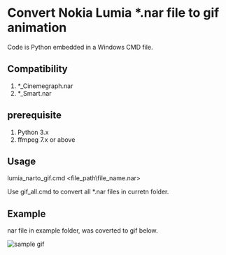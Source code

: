 # Convert Nokia Lumia *.nar file to gif animation
Code is Python embedded in a Windows CMD file. 
## Compatibility
1. *_Cinemegraph.nar
2. *_Smart.nar
## prerequisite
1. Python 3.x
2. ffmpeg 7.x or above
## Usage
lumia_narto_gif.cmd <file_path\file_name.nar>

Use gif_all.cmd to convert all *.nar files in curretn folder.

## Example
nar file in example folder, was coverted to gif below.

![sample gif](./Sample/WP_20131231_12_20_24_Smart.gif)